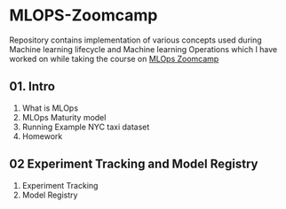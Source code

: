 # MLOPS-Zoomcamp
Repository contains implementation of  various concepts used during Machine learning lifecycle  and  Machine learning Operations  which I have worked on while taking the course on <a href="https://github.com/vishal-git/mlops/blob/main/README.md"> MLOps Zoomcamp </a>

<h2> 01. Intro </h2>

<ol>
  <li> What is MLOps </li>
  <li> MLOps Maturity model </li>
  <li> Running Example NYC taxi dataset </li>
  <li> Homework </li>
</ol>

<h2> 02 Experiment Tracking and Model Registry </h2>

<ol>
  <li> Experiment Tracking </li>
  <li> Model Registry </li> 
</ol>
